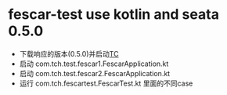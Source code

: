 # fescar-test use kotlin and seata 0.5.0


- 下载响应的版本(0.5.0)并启动[TC](https://github.com/seata/seata/releases)
- 启动 com.tch.test.fescar1.FescarApplication.kt
- 启动 com.tch.test.fescar2.FescarApplication.kt
- 运行 com.tch.fescartest.FescarTest.kt 里面的不同case
